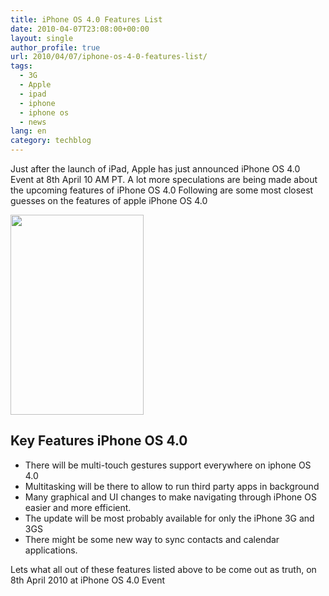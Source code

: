 ```yaml
---
title: iPhone OS 4.0 Features List
date: 2010-04-07T23:08:00+00:00
layout: single
author_profile: true
url: 2010/04/07/iphone-os-4-0-features-list/
tags:
  - 3G
  - Apple
  - ipad
  - iphone
  - iphone os
  - news
lang: en
category: techblog
---
```

Just after the launch of iPad, Apple has just announced iPhone OS 4.0 Event at 8th April 10 AM PT. A lot more speculations are being made about the upcoming features of iPhone OS 4.0 Following are some most closest guesses on the features of apple iPhone OS 4.0

<div>
  <a href="http://1.bp.blogspot.com/_vaUVXcmC3OI/S70JONz9UzI/AAAAAAAAB0k/omrmqLmxIig/s1600-h/iphone4osscreenshot.jpg" imageanchor="1"><img border="0" height="320" src="http://1.bp.blogspot.com/_vaUVXcmC3OI/S70JONz9UzI/AAAAAAAAB0k/omrmqLmxIig/s320/iphone4osscreenshot.jpg" width="213" /></a>
</div>



## Key Features iPhone OS 4.0 

  * There will be multi-touch gestures support everywhere on iphone OS 4.0  
  * Multitasking will be there to allow to run third party apps in background  
  * Many graphical and UI changes to make navigating through iPhone OS easier and more efficient. 
  * The update will be most probably available for only the iPhone 3G and 3GS  
  * There might be some new way to sync contacts and calendar applications. 

Lets what all out of these features listed above to be come out as truth, on 8th April 2010 at iPhone OS 4.0 Event